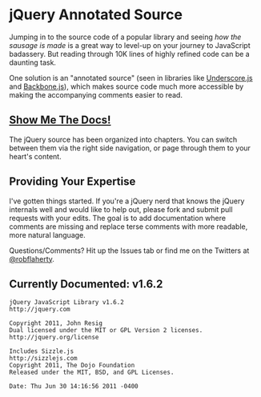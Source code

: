 jQuery Annotated Source
=======================

Jumping in to the source code of a popular library and seeing _how the sausage
is made_ is a great way to level-up on your journey to JavaScript badassery.
But reading through 10K lines of highly refined code can be a daunting task.

One solution is an "annotated source" (seen in libraries like [Underscore.js](http://documentcloud.github.com/underscore/docs/underscore.html) and [Backbone.js](http://documentcloud.github.com/backbone/docs/backbone.html)), which makes source code much more accessible by making the accompanying comments easier to read.


[Show Me The Docs!](http://robflaherty.github.io/jquery-annotated-source/)
-------------------

The jQuery source has been organized into chapters.  You can switch between them
via the right side navigation, or page through them to your heart's content.


Providing Your Expertise
------------------------
I've gotten things started. If you're a jQuery nerd that knows the jQuery internals well and would like to help out, please fork and submit pull requests with your edits. The goal is to add documentation where comments are missing and replace terse comments with more readable, more natural language.

Questions/Comments? Hit up the Issues tab or find me on the Twitters at [@robflaherty](http://twitter.com/robflaherty).


Currently Documented: v1.6.2
----------------------------

    jQuery JavaScript Library v1.6.2
    http://jquery.com

    Copyright 2011, John Resig
    Dual licensed under the MIT or GPL Version 2 licenses.
    http://jquery.org/license

    Includes Sizzle.js
    http://sizzlejs.com
    Copyright 2011, The Dojo Foundation
    Released under the MIT, BSD, and GPL Licenses.

    Date: Thu Jun 30 14:16:56 2011 -0400

